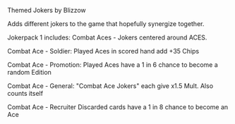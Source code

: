 Themed Jokers by Blizzow

Adds different jokers to the game that hopefully synergize together.

Jokerpack 1 includes:
Combat Aces - Jokers centered around ACES.

Combat Ace - Soldier:
Played Aces in scored hand add +35 Chips

Combat Ace - Promotion:
Played Aces have a 1 in 6 chance to become a random Edition

Combat Ace - General:
"Combat Ace Jokers" each give x1.5 Mult. Also counts itself

Combat Ace - Recruiter
Discarded cards have a 1 in 8 chance to become an Ace
